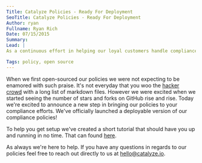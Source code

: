 ```yaml
---
Title: Catalyze Policies - Ready For Deployment
SeoTitle: Catalyze Policies - Ready For Deployment
Author: ryan
Fullname: Ryan Rich
Date: 07/15/2015
Summary: 
Lead: |
As a continuous effort in helping our loyal customers handle compliance with ease, we have created a deployable version of our widely popular open-source compliance policies. [Grab a copy for yourself here.](https://github.com/catalyzeio/policies-deployable)

Tags: policy, open source
---
```

When we first open-sourced our policies we were not expecting to be enamored with such praise. It's not everyday that you woo the [hacker crowd](https://news.ycombinator.com/item?id=8461078) with a long list of markdown files. However we were excited when we started seeing the number of stars and forks on GitHub rise and rise. Today we're excited to announce a new step in bringing our policies to your compliance efforts. We've officially launched a deployable version of our compliance policies!

To help you get setup we've created a short tutorial that should have you up and running in no time. That can found [here](https://github.com/catalyzeio/policies-deployable/wiki/Getting-Started-Tutorial).

As always we're here to help. If you have any questions in regards to our policies feel free to reach out directly to us at [hello@catalyze.io](mailto:hello@catalyze.io).

